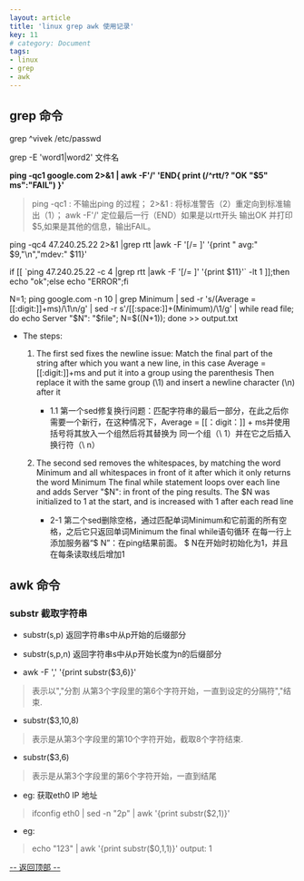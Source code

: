```yaml
---
layout: article
title: 'linux grep awk 使用记录'
key: 11
# category: Document
tags:
- linux
- grep
- awk
---
```


## grep 命令
grep ^vivek /etc/passwd

grep -E 'word1\|word2' 文件名

**ping -qc1 google.com 2>&1 \| awk -F'/' 'END{ print (/^rtt/? "OK "$5" ms":"FAIL") }'**

> ping -qc1 : 不输出ping 的过程；
> 2>&1 : 将标准警告（2）重定向到标准输出（1）；
> awk -F'/' 定位最后一行（END）如果是以rtt开头 输出OK 并打印$5,如果是其他的信息，输出FAIL。

ping -qc4 47.240.25.22 2>&1   \|grep rtt \|awk -F '[/= ]' '{print " avg:" $9,"\n","mdev:" $11}'

if [[ \`ping 47.240.25.22 -c 4  \|grep rtt \|awk -F '[/= ]' '{print $11}'` -lt 1 ]];then echo "ok";else echo "ERROR";fi

N=1; ping google.com -n 10 \| grep Minimum \| sed -r 's/(Average = [[:digit:]]+ms)/\1\n/g' \| sed -r s'/[[:space:]]+(Minimum)/\1/g' \| while read file; do echo Server "$N": "$file"; N=$((N+1)); done >> output.txt

- The steps:

    1. The first sed fixes the newline issue:
        Match the final part of the string after which you want a new line, in this case Average = [[:digit:]]+ms and put it into a group using the parenthesis
        Then replace it with the same group (\1) and insert a newline character (\n) after it

        + 1.1 第一个sed修复换行问题：匹配字符串的最后一部分，在此之后你需要一个新行，在这种情况下，Average = [[：digit：]] + ms并使用括号将其放入一个组然后将其替换为 同一个组（\ 1）并在它之后插入换行符（\ n）
    2. The second sed removes the whitespaces, by matching the word Minimum and all whitespaces in front of it after which it only returns the word Minimum
    The final while statement loops over each line and adds Server "$N": in front of the ping results. The $N was initialized to 1 at the start, and is increased with 1 after each read line
        + 2-1 第二个sed删除空格，通过匹配单词Minimum和它前面的所有空格，之后它只返回单词Minimum the final while语句循环 在每一行上添加服务器“$ N”：在ping结果前面。 $ N在开始时初始化为1，并且在每条读取线后增加1




## awk 命令 

### substr 截取字符串
+ substr(s,p) 返回字符串s中从p开始的后缀部分
+ substr(s,p,n) 返回字符串s中从p开始长度为n的后缀部分

+ awk -F ',' '{print substr($3,6)}'    
>  表示以","分割 从第3个字段里的第6个字符开始，一直到设定的分隔符","结束.
+ substr($3,10,8)  
>  表示是从第3个字段里的第10个字符开始，截取8个字符结束.
+ substr($3,6)     
>  表示是从第3个字段里的第6个字符开始，一直到结尾

+ eg:
获取eth0 IP 地址
> ifconfig eth0 \| sed -n "2p" \| awk '{print substr($2,1)}'

+ eg: 
> echo "123" | awk '{print substr($0,1,1)}'
output: 1

<a href="javascript:scroll(0,0)">-- 返回顶部 --</a>